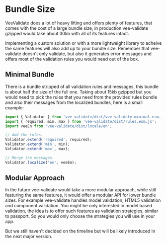 # Bundle Size

VeeValidate does a lot of heavy lifting and offers plenty of features, that comes with the cost of a large bundle size, in production vee-validate gzipped would take about 30kb with all of its features intact.

Implementing a custom solution or with a more lightweight library to acheive the same features will also add up to your bundle size. Remember that vee-validate doesn't only validate, but also it generates error messages and offers most of the validation rules you would need out of the box.

## Minimal Bundle

There is a bundle stripped of all validation rules and messages, this bundle is about half the size of the full one. Taking about 15kb gzipped but you would need to pick the rules that you need from the provided rules bundle and also their messages from the localized bundles, here is a small example:

```js
import { Validator } from 'vee-validate/dist/vee-validate.minimal.esm.js';
import { required, min, max } from 'vee-validate/dist/rules.esm.js';
import veeEn from 'vee-validate/dist/locale/en';

// Add the rules.
Validator.extend('required', required);
Validator.extend('min', min);
Validator.extend('max', max);

// Merge the messages.
Validator.localize('en', veeEn);
```

## Modular Approach

In the future vee-validate would take a more modular approach, while still featuring the same features, it would offer a modular API for lower bundle sizes. For example vee-validate handles model validation, HTML5 validation and component validation. You might be only interested in model based validation, the idea is to offer such features as validation strategies, similar to passport. So you would only choose the strategies you will use in your app.

But we still haven't decided on the timeline but will be likely introduced in the next major version.
